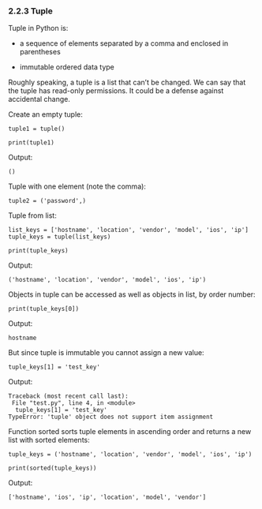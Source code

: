### 2.2.3     Tuple

 

Tuple in Python is:

- a sequence of elements separated by a comma and enclosed in parentheses

- immutable ordered data type

Roughly speaking, a tuple is a list that can’t be changed. We can say that the tuple has read-only permissions. It could be a defense against accidental change.

 

Create an empty tuple:

```
tuple1 = tuple()

print(tuple1)
```

Output:

```
()
```

 

Tuple with one element (note the comma):

```
tuple2 = ('password',)
```

 

Tuple from list:

```
list_keys = ['hostname', 'location', 'vendor', 'model', 'ios', 'ip']
tuple_keys = tuple(list_keys)

print(tuple_keys)
```

Output:

```
('hostname', 'location', 'vendor', 'model', 'ios', 'ip')
```

 

Objects in tuple can be accessed as well as objects in list, by order number:

```
print(tuple_keys[0])
```

Output:

```
hostname
```

 

But since tuple is immutable you cannot assign a new value:

```
tuple_keys[1] = 'test_key'
```

Output:

```
Traceback (most recent call last):
 File "test.py", line 4, in <module>
  tuple_keys[1] = 'test_key'
TypeError: 'tuple' object does not support item assignment
```

 

Function sorted sorts tuple elements in ascending order and returns a new list with sorted elements:

```
tuple_keys = ('hostname', 'location', 'vendor', 'model', 'ios', 'ip')

print(sorted(tuple_keys))
```

Output:

```
['hostname', 'ios', 'ip', 'location', 'model', 'vendor']
```

 



 